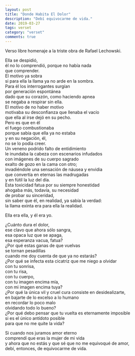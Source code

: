```yaml
---
layout: post
title: "Donde Habita El Dolor"
description: "Debí equivocarme de vida."
date: 2019-03-27
tags: verset
category: "verset"
comments: true
---
```


Verso libre homenaje a la triste obra de Rafael Lechowski.

Ella se despidió,  
él no lo comprendió, porque no había nada  
que comprender.  
El motivo ya sobra  
si para ella la llama ya no arde en la sombra.  
Para él los interrogantes surgían  
por generación espontánea  
dado que su corazón, como haciendo apnea  
se negaba a respirar sin ella.  
El motivo de no haber motivo  
motivaba su desconfianza que llenaba el vacío  
que ella al irse dejó en su pecho.  
Pero es que en él  
el fuego combustionaba  
porque sabía que ella ya no estaba  
y en su negación, él,  
no se lo podía creer.  
Un veneno podrido falto de entidimiento  
le inundaba la cabeza con escenarios infudados  
con imágenes de su cuerpo sagrado  
exalto de gozo en la cama con otro;  
invadiéndole una sensación de náusea y envidia  
que convertía en eternas las madrugadas  
y en fútil la luz del día.  
Esta toxicidad fatua por su siempre honestidad  
ahogaba más, todavía, su necesidad  
de probar su sinceridad,  
sin saber que él, en realidad, ya sabía la verdad:  
la llama exinta era para ella la realidad.

Ella era ella, y él era yo.

¿Cuánto dura el dolor,  
ese clavo que ahora sólo sangra,  
esa opaca luz que se apaga,  
esa esperanza vacua, fatua?  
¿Por qué estas ganas de que vuelvas  
se tornan pesadillas  
cuando me doy cuenta de que ya no estarás?  
¿Por qué se infecta esta cicatriz que me niego a olvidar  
con tu sonrisa,  
con tu risa,  
con tu cuerpo,  
con tu imagen encima mía,  
con mi imagen encima tuya?  
¿Por qué la única vil y cruel cura consiste en desidealizarte,  
en bajarte de lo excelso a lo humano  
en recordar lo poco malo  
olvidando todo lo bueno?  
¿Por qué debo pensar que tu vuelta es eternamente imposible  
si es el único antídoto posible  
para que no me quite la vida?

Si cuando nos juramos amor eterno  
comprendí que eras la mujer de mi vida  
y ahora que no estás y que sé que no me equivoqué de amor,  
debí, entonces, de equivocarme de vida.
